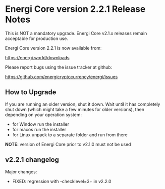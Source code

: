 Energi Core version 2.2.1 Release Notes
=======================================

This is NOT a mandatory upgrade. Energi Core v2.1.x releases remain
acceptable for production use.

Energi Core version 2.2.1 is now available from:

  https://energi.world/downloads

Please report bugs using the issue tracker at github:

  https://github.com/energicryptocurrency/energi/issues


How to Upgrade
--------------

If you are running an older version, shut it down. Wait until it has completely
shut down (which might take a few minutes for older versions), then depending on
your operation system:

* for Window run the installer
* for macos run the installer
* for Linux unpack to a separate folder and run from there

**NOTE**: version of Energi Core prior to v2.1.0 must not be used


v2.2.1 changelog
----------------

Major changes:

* FIXED: regression with -checklevel=3+ in v2.2.0
